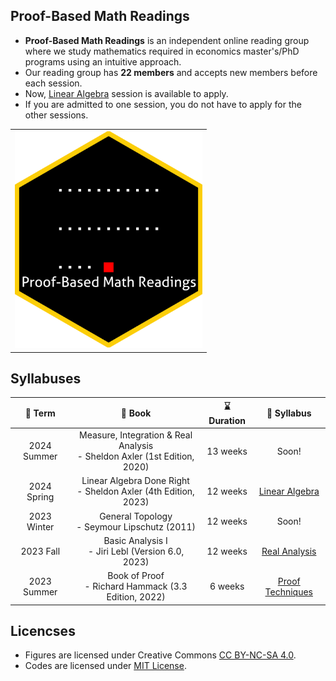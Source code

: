 ## Proof-Based Math Readings

- **Proof-Based Math Readings** is an independent online reading group where we study mathematics required in economics master's/PhD programs using an intuitive approach.
- Our reading group has **22 members** and accepts new members before each session.
- Now, [Linear Algebra](https://github.com/zekiakyol/proof-based-math-readings/blob/main/PBMR_LinearAlgebra_Syllabus.pdf) session is available to apply.
- If you are admitted to one session, you do not have to apply for the other sessions.

<table align="center">
  <tr>
    <td valign="top"><img src="https://github.com/zekiakyol/logos/blob/main/logos_png/proofbasedmath_readings_logo.png" width="300"></td>
  </tr>
</table> 

## Syllabuses

:date: Term | :closed_book: Book | :hourglass: Duration | :scroll: Syllabus
:--: | :--: | :--: | :--:
2024 Summer | Measure, Integration & Real Analysis <br /> - Sheldon Axler (1st Edition, 2020) | 13 weeks | Soon!
2024 Spring | Linear Algebra Done Right <br /> - Sheldon Axler (4th Edition, 2023) | 12 weeks | [Linear Algebra](https://github.com/zekiakyol/proof-based-math-readings/blob/main/PBMR_LinearAlgebra_Syllabus.pdf)
2023 Winter | General Topology <br /> - Seymour Lipschutz (2011) | 12 weeks | Soon!
2023 Fall | Basic Analysis I <br /> - Jiri Lebl (Version 6.0, 2023) | 12 weeks | [Real Analysis](https://github.com/zekiakyol/proof-based-math-readings/blob/main/PBMR_RealAnalysis_Syllabus.pdf)
2023 Summer | Book of Proof <br /> - Richard Hammack (3.3 Edition, 2022) | 6 weeks | [Proof Techniques](https://github.com/zekiakyol/proof-based-math-readings/blob/main/PBMR_ProofTechniques_Syllabus.pdf)

## Licencses

- Figures are licensed under Creative Commons [CC BY-NC-SA 4.0](https://creativecommons.org/licenses/by-nc-sa/4.0).
- Codes are licensed under [MIT License](https://github.com/zekiakyol/proof-based-math-readings/blob/main/LICENSE).